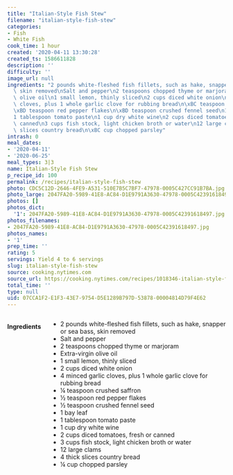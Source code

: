 ```yaml
---
title: "Italian-Style Fish Stew"
filename: "italian-style-fish-stew"
categories:
- Fish
- White Fish
cook_time: 1 hour
created: '2020-04-11 13:30:28'
created_ts: 1586611828
description: ''
difficulty: ''
image_url: null
ingredients: "2 pounds white-fleshed fish fillets, such as hake, snapper or sea bass,\
  \ skin removed\nSalt and pepper\n2 teaspoons chopped thyme or marjoram\nExtra-virgin\
  \ olive oil\n1 small lemon, thinly sliced\n2 cups diced white onion\n4 minced garlic\
  \ cloves, plus 1 whole garlic clove for rubbing bread\n\xBC teaspoon crushed saffron\n\
  \xBD teaspoon red pepper flakes\n\xBD teaspoon crushed fennel seed\n1 bay leaf\n\
  1 tablespoon tomato paste\n1 cup dry white wine\n2 cups diced tomatoes, fresh or\
  \ canned\n3 cups fish stock, light chicken broth or water\n12 large clams\n4 thick\
  \ slices country bread\n\xBC cup chopped parsley"
intrash: 0
meal_dates:
- '2020-04-11'
- '2020-06-25'
meal_types: 3|3
name: Italian-Style Fish Stew
p_recipe_id: 100
permalink: /recipes/italian-style-fish-stew
photo: CDC5C12D-2646-4FE9-A531-510E7B5C7BF7-47978-0005C427CC91B7BA.jpg
photo_large: 2047FA20-5989-41E8-AC84-D1E9791A3630-47978-0005C42391618497.jpg
photos: []
photos_dict:
  '1': 2047FA20-5989-41E8-AC84-D1E9791A3630-47978-0005C42391618497.jpg
photos_filenames:
- 2047FA20-5989-41E8-AC84-D1E9791A3630-47978-0005C42391618497.jpg
photos_names:
- '1'
prep_time: ''
rating: 5
servings: Yield 4 to 6 servings
slug: italian-style-fish-stew
source: cooking.nytimes.com
source_url: https://cooking.nytimes.com/recipes/1018346-italian-style-fish-stew?action=click&module=Global%20Search%20Recipe%20Card&pgType=search&rank=3
total_time: ''
type: null
uid: 07CCA1F2-E1F3-43E7-9754-D5E1289B797D-53878-00004814D79F4E62
---
```

<div class="large-8 medium-7 columns" id="writeup">	</div><!-- #writeup -->
</div><!-- #row-one -->
<div class="row" id="row-two">	<div class="medium-4 small-5 columns"><h4 id="ingredients">Ingredients</h4><div class="box box-ingredients content"><ul>
<li>2 pounds white-fleshed fish fillets, such as hake, snapper or sea bass, skin removed</li>
<li>Salt and pepper</li>
<li>2 teaspoons chopped thyme or marjoram</li>
<li>Extra-virgin olive oil</li>
<li>1 small lemon, thinly sliced</li>
<li>2 cups diced white onion</li>
<li>4 minced garlic cloves, plus 1 whole garlic clove for rubbing bread</li>
<li>¼ teaspoon crushed saffron</li>
<li>½ teaspoon red pepper flakes</li>
<li>½ teaspoon crushed fennel seed</li>
<li>1 bay leaf</li>
<li>1 tablespoon tomato paste</li>
<li>1 cup dry white wine</li>
<li>2 cups diced tomatoes, fresh or canned</li>
<li>3 cups fish stock, light chicken broth or water</li>
<li>12 large clams</li>
<li>4 thick slices country bread</li>
<li>¼ cup chopped parsley</li>
</ul>
</div>	</div>	<div class="medium-6 small-7 columns">	</div>	<div class="medium-2 columns" id="photo-sidebar">